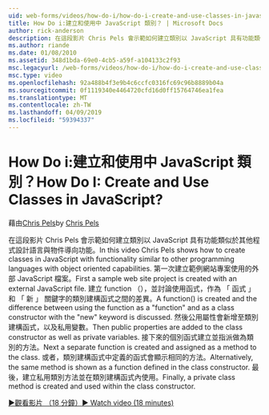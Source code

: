 ```yaml
---
uid: web-forms/videos/how-do-i/how-do-i-create-and-use-classes-in-javascript
title: How Do i:建立和使用中 JavaScript 類別？ | Microsoft Docs
author: rick-anderson
description: 在這段影片 Chris Pels 會示範如何建立類別以 JavaScript 具有功能類似於其他程式設計語言與物件導向 capabilitie...
ms.author: riande
ms.date: 01/08/2010
ms.assetid: 348d1bda-69e0-4cb5-a59f-a104133c2f93
msc.legacyurl: /web-forms/videos/how-do-i/how-do-i-create-and-use-classes-in-javascript
msc.type: video
ms.openlocfilehash: 92a488b4f3e9b4c6ccfc0316fc69c96b8889b04a
ms.sourcegitcommit: 0f1119340e4464720cfd16d0ff15764746ea1fea
ms.translationtype: MT
ms.contentlocale: zh-TW
ms.lasthandoff: 04/09/2019
ms.locfileid: "59394337"
---
```

# <a name="how-do-i-create-and-use-classes-in-javascript"></a><span data-ttu-id="3b2a4-104">How Do i:建立和使用中 JavaScript 類別？</span><span class="sxs-lookup"><span data-stu-id="3b2a4-104">How Do I: Create and Use Classes in JavaScript?</span></span>

<span data-ttu-id="3b2a4-105">藉由[Chris Pels](https://twitter.com/chrispels)</span><span class="sxs-lookup"><span data-stu-id="3b2a4-105">by [Chris Pels](https://twitter.com/chrispels)</span></span>

<span data-ttu-id="3b2a4-106">在這段影片 Chris Pels 會示範如何建立類別以 JavaScript 具有功能類似於其他程式設計語言與物件導向功能。</span><span class="sxs-lookup"><span data-stu-id="3b2a4-106">In this video Chris Pels shows how to create classes in JavaScript with functionality similar to other programming languages with object oriented capabilities.</span></span> <span data-ttu-id="3b2a4-107">第一次建立範例網站專案使用的外部 JavaScript 檔案。</span><span class="sxs-lookup"><span data-stu-id="3b2a4-107">First a sample web site project is created with an external JavaScript file.</span></span> <span data-ttu-id="3b2a4-108">建立 function （），並討論使用函式，作為 「 函式 」 和 「 新 」 關鍵字的類別建構函式之間的差異。</span><span class="sxs-lookup"><span data-stu-id="3b2a4-108">A function() is created and the difference between using the function as a "function" and as a class constructor with the "new" keyword is discussed.</span></span> <span data-ttu-id="3b2a4-109">然後公用屬性會新增至類別建構函式，以及私用變數。</span><span class="sxs-lookup"><span data-stu-id="3b2a4-109">Then public properties are added to the class constructor as well as private variables.</span></span> <span data-ttu-id="3b2a4-110">接下來的個別函式建立並指派做為類別的方法。</span><span class="sxs-lookup"><span data-stu-id="3b2a4-110">Next a separate function is created and assigned as a method to the class.</span></span> <span data-ttu-id="3b2a4-111">或者，類別建構函式中定義的函式會顯示相同的方法。</span><span class="sxs-lookup"><span data-stu-id="3b2a4-111">Alternatively, the same method is shown as a function defined in the class constructor.</span></span> <span data-ttu-id="3b2a4-112">最後，建立私用類別方法並在類別建構函式內使用。</span><span class="sxs-lookup"><span data-stu-id="3b2a4-112">Finally, a private class method is created and used within the class constructor.</span></span>

[<span data-ttu-id="3b2a4-113">&#9654;觀看影片 （18 分鐘）</span><span class="sxs-lookup"><span data-stu-id="3b2a4-113">&#9654; Watch video (18 minutes)</span></span>](https://channel9.msdn.com/Blogs/ASP-NET-Site-Videos/how-do-i-create-and-use-classes-in-javascript)
